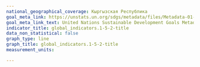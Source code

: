 ```yaml
---
national_geographical_coverage: Кыргызская Республика
goal_meta_link: https://unstats.un.org/sdgs/metadata/files/Metadata-01-05-02.pdf
goal_meta_link_text: United Nations Sustainable Development Goals Metadata (pdf 894kB)
indicator_title: global_indicators.1-5-2-title
data_non_statistical: false
graph_type: line
graph_title: global_indicators.1-5-2-title
measurement_units: 

---
```

